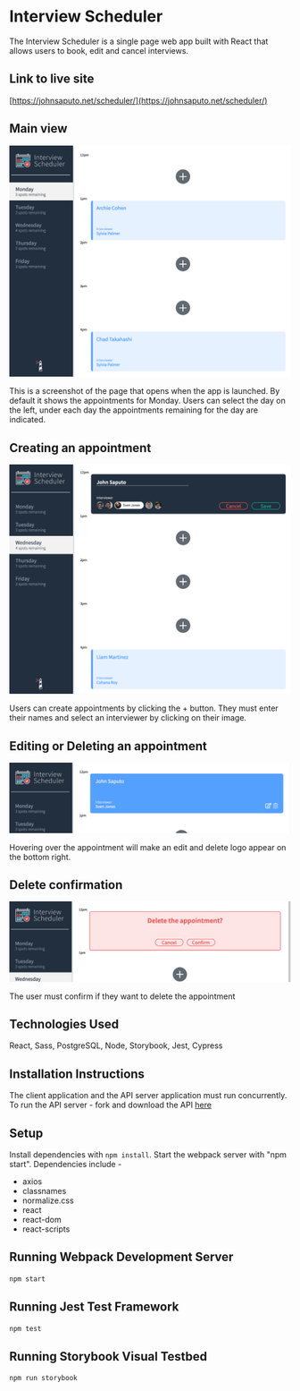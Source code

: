 # Interview Scheduler

The Interview Scheduler is a single page web app built with React that allows users to book, edit and cancel interviews. 

## Link to live site
[https://johnsaputo.net/scheduler/](https://johnsaputo.net/scheduler/)

## Main view

<p align="center">
  <img src="https://github.com/jsaputo1/scheduler/blob/master/public/screenshots/index.png" alt="screenshot of main schedule page">
  <p>

This is a screenshot of the page that opens when the app is launched. By default it shows the appointments for Monday. Users can select the day on the left, under each day the appointments remaining for the day are indicated.

## Creating an appointment

<p align="center">

  <img src="https://github.com/jsaputo1/scheduler/blob/master/public/screenshots/Appointment.png" alt="screenshot of create appointment">
  </p>

Users can create appointments by clicking the + button. They must enter their names and select an interviewer by clicking on their image.

## Editing or Deleting an appointment

<p align="center">

  <img src="https://github.com/jsaputo1/scheduler/blob/master/public/screenshots/Edit.png" alt="screenshot of edit/delete">
</p>

Hovering over the appointment will make an edit and delete logo appear on the bottom right.

## Delete confirmation

<p align="center">

  <img src="https://raw.githubusercontent.com/jsaputo1/scheduler/master/public/screenshots/Delete.png" alt="screenshot of delete confirmation">
</p>

The user must confirm if they want to delete the appointment 

## Technologies Used

React, Sass, PostgreSQL, Node, Storybook, Jest, Cypress

## Installation Instructions

The client application and the API server application must run concurrently. To run the API server - fork and download the API [here](https://github.com/lighthouse-labs/scheduler-api)

## Setup

Install dependencies with `npm install`. Start the webpack server with "npm start". Dependencies include - 

- axios
- classnames
- normalize.css
- react
- react-dom
- react-scripts

## Running Webpack Development Server

```sh
npm start
```

## Running Jest Test Framework

```sh
npm test
```

## Running Storybook Visual Testbed

```sh
npm run storybook
```
